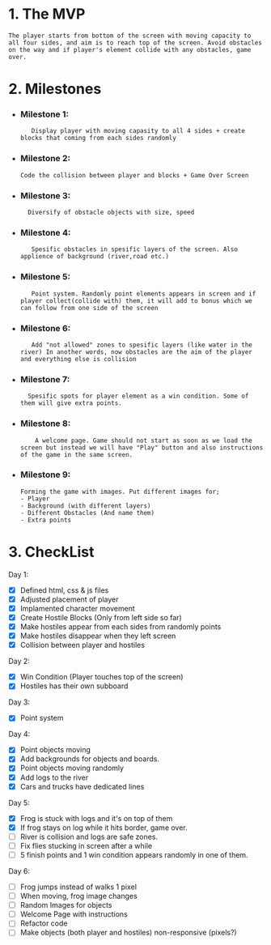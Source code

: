 # 1. The MVP

    The player starts from bottom of the screen with moving capacity to all four sides, and aim is to reach top of the screen. Avoid obstacles on the way and if player's element collide with any obstacles, game over.

# 2. Milestones

- ### Milestone 1:
         Display player with moving capasity to all 4 sides + create blocks that coming from each sides randomly
- ### Milestone 2:
      Code the collision between player and blocks + Game Over Screen
- ### Milestone 3:
        Diversify of obstacle objects with size, speed
- ### Milestone 4:
         Spesific obstacles in spesific layers of the screen. Also applience of background (river,road etc.)
- ### Milestone 5:
         Point system. Randomly point elements appears in screen and if player collect(collide with) them, it will add to bonus which we can follow from one side of the screen
- ### Milestone 6:
         Add "not allowed" zones to spesific layers (like water in the river) In another words, now obstacles are the aim of the player and everything else is collision
- ### Milestone 7:
        Spesific spots for player element as a win condition. Some of them will give extra points.
- ### Milestone 8:
          A welcome page. Game should not start as soon as we load the screen but instead we will have "Play" button and also instructions of the game in the same screen.
- ### Milestone 9:
      Forming the game with images. Put different images for;
      - Player
      - Background (with different layers)
      - Different Obstacles (And name them)
      - Extra points

# 3. CheckList

Day 1:

- [x] Defined html, css & js files
- [x] Adjusted placement of player
- [x] Implamented character movement
- [x] Create Hostile Blocks (Only from left side so far)
- [x] Make hostiles appear from each sides from randomly points
- [x] Make hostiles disappear when they left screen
- [x] Collision between player and hostiles

Day 2:

- [x] Win Condition (Player touches top of the screen)
- [x] Hostiles has their own subboard

Day 3:

- [x] Point system

Day 4:

- [x] Point objects moving
- [x] Add backgrounds for objects and boards.
- [x] Point objects moving randomly
- [x] Add logs to the river
- [x] Cars and trucks have dedicated lines

Day 5:

- [x] Frog is stuck with logs and it's on top of them
- [x] If frog stays on log while it hits border, game over.
- [ ] River is collision and logs are safe zones.
- [ ] Fix flies stucking in screen after a while
- [ ] 5 finish points and 1 win condition appears randomly in one of them.

Day 6:

- [ ] Frog jumps instead of walks 1 pixel
- [ ] When moving, frog image changes
- [ ] Random Images for objects
- [ ] Welcome Page with instructions
- [ ] Refactor code
- [ ] Make objects (both player and hostiles) non-responsive (pixels?)
